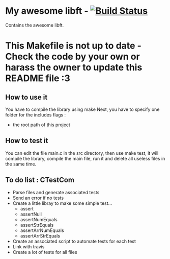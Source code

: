 # My awesome libft - [![Build Status](https://travis-ci.org/FauconFan/my_awesome_libft.svg?branch=master)](https://travis-ci.org/FauconFan/my_awesome_libft)

Contains the awesome libft.

# This Makefile is not up to date - Check the code by your own or harass the owner to update this README file :3

## How to use it

You have to compile the library using make
Next, you have to specify one folder for the includes flags :
 - the root path of this project

## How to test it

You can edit the file main.c in the src directory,
then use make test, it will compile the library, compile the main file, run it and delete all useless files in the same time.

## To do list : CTestCom

 - Parse files and generate associated tests
 - Send an error if no tests
 - Create a little libray to make some simple test...
 	- assert
 	- assertNull
 	- assertNumEquals
 	- assertStrEquals
 	- assertArrNumEquals
 	- assertArrStrEquals
 - Create an associated script to automate tests for each test
 - Link with travis
 - Create a lot of tests for all files
